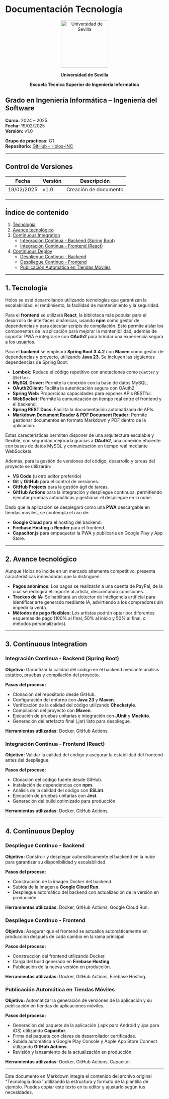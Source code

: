 # Documentación Tecnología

<p align="center">
  <img src="/img/universidad-de-sevilla-logo.png" alt="Universidad de Sevilla" width="150"/>
</p>
<p align="center">
  <strong>Universidad de Sevilla</strong>
</p>
<p align="center">
  <strong>Escuela Técnica Superior de Ingeniería Informática</strong>
</p>

## Grado en Ingeniería Informática – Ingeniería del Software

**Curso:** 2024 – 2025  
**Fecha:** 19/02/2025  
**Versión:** v1.0  

**Grupo de prácticas:** G1  
**Repositorio:** [GitHub - Holos-INC](https://github.com/Holos-INC)

---

## Control de Versiones

| Fecha       | Versión | Descripción           |
|-------------|---------|-----------------------|
| 19/02/2025  | v1.0    | Creación de documento |

---

## Índice de contenido
1. [Tecnología](#1-tecnología)
2. [Avance tecnológico](#2-avance-tecnológico)
3. [Continuous Integration](#3-continuous-integration)
   - [Integración Continua - Backend (Spring Boot)](#integración-continua---backend-spring-boot)
   - [Integración Continua - Frontend (React)](#integración-continua---frontend-react)
4. [Continuous Deploy](#4-continuous-deploy)
   - [Despliegue Continuo - Backend](#despliegue-continuo---backend)
   - [Despliegue Continuo - Frontend](#despliegue-continuo---frontend)
   - [Publicación Automática en Tiendas Móviles](#publicación-automática-en-tiendas-móviles)

---

## 1. Tecnología

Holos se está desarrollando utilizando tecnologías que garantizan la escalabilidad, el rendimiento, la facilidad de mantenimiento y la seguridad.

Para el **frontend** se utilizará **React**, la biblioteca más popular para el desarrollo de interfaces dinámicas, usando **npm** como gestor de dependencias y para ejecutar scripts de compilación. Esto permite aislar los componentes de la aplicación para mejorar la mantenibilidad, además de soportar PWA e integrarse con **OAuth2** para brindar una experiencia segura a los usuarios.

Para el **backend** se empleará **Spring Boot 3.4.2** con **Maven** como gestor de dependencias y proyecto, utilizando **Java 23**. Se incluyen las siguientes dependencias de Spring Boot:
- **Lombok:** Reduce el código repetitivo con anotaciones como `@Getter` y `@Setter`.
- **MySQL Driver:** Permite la conexión con la base de datos MySQL.
- **OAuth2Client:** Facilita la autenticación segura con OAuth2.
- **Spring Web:** Proporciona capacidades para exponer APIs RESTful.
- **WebSocket:** Permite la comunicación en tiempo real entre el frontend y el backend.
- **Spring REST Docs:** Facilita la documentación automatizada de APIs.
- **Markdown Document Reader & PDF Document Reader:** Permite gestionar documentos en formato Markdown y PDF dentro de la aplicación.

Estas características permiten disponer de una arquitectura escalable y flexible, con seguridad mejorada gracias a **OAuth2**, una conexión eficiente con bases de datos MySQL y comunicación en tiempo real mediante WebSockets.

Además, para la gestión de versiones del código, desarrollo y tareas del proyecto se utilizarán:
- **VS Code** (u otro editor preferido)
- **Git** y **GitHub** para el control de versiones.
- **GitHub Projects** para la gestión ágil de tareas.
- **GitHub Actions** para la integración y despliegue continuos, permitiendo ejecutar pruebas automáticas y gestionar el despliegue en la nube.

Dado que la aplicación se desplegará como una **PWA** descargable en tiendas móviles, se contempla el uso de:
- **Google Cloud** para el hosting del backend.
- **Firebase Hosting** o **Render** para el frontend.
- **Capacitor.js** para empaquetar la PWA y publicarla en Google Play y App Store.

---

## 2. Avance tecnológico

Aunque Holos no incide en un mercado altamente competitivo, presenta características innovadoras que la distinguen:
- **Pagos anónimos:** Los pagos se realizarán a una cuenta de PayPal, de la cual se redirigirá el importe al artista, descontando comisiones.
- **Trackeo de IA:** Se habilitará un detector de inteligencia artificial para identificar arte generado mediante IA, advirtiendo a los compradores sin impedir la venta.
- **Métodos de pago flexibles:** Los artistas podrán optar por diferentes esquemas de pago (100% al final, 50% al inicio y 50% al final, o métodos personalizados).

---

## 3. Continuous Integration

### Integración Continua - Backend (Spring Boot)

**Objetivo:** Garantizar la calidad del código en el backend mediante análisis estático, pruebas y compilación del proyecto.

**Pasos del proceso:**
- Clonación del repositorio desde GitHub.
- Configuración del entorno con **Java 23** y **Maven**.
- Verificación de la calidad del código utilizando **Checkstyle**.
- Compilación del proyecto con **Maven**.
- Ejecución de pruebas unitarias e integración con **JUnit** y **Mockito**.
- Generación del artefacto final (.jar) listo para despliegue.

**Herramientas utilizadas:** Docker, GitHub Actions.

### Integración Continua - Frontend (React)

**Objetivo:** Validar la calidad del código y asegurar la estabilidad del frontend antes del despliegue.

**Pasos del proceso:**
- Clonación del código fuente desde GitHub.
- Instalación de dependencias con **npm**.
- Análisis de la calidad del código con **ESLint**.
- Ejecución de pruebas unitarias con **Jest**.
- Generación del build optimizado para producción.

**Herramientas utilizadas:** Docker, GitHub Actions.

---

## 4. Continuous Deploy

### Despliegue Continuo - Backend

**Objetivo:** Construir y desplegar automáticamente el backend en la nube para garantizar su disponibilidad y escalabilidad.

**Pasos del proceso:**
- Construcción de la imagen Docker del backend.
- Subida de la imagen a **Google Cloud Run**.
- Despliegue automático del backend con actualización de la versión en producción.

**Herramientas utilizadas:** Docker, GitHub Actions, Google Cloud Run.

### Despliegue Continuo - Frontend

**Objetivo:** Asegurar que el frontend se actualice automáticamente en producción después de cada cambio en la rama principal.

**Pasos del proceso:**
- Construcción del frontend utilizando Docker.
- Carga del build generado en **Firebase Hosting**.
- Publicación de la nueva versión en producción.

**Herramientas utilizadas:** Docker, GitHub Actions, Firebase Hosting.

### Publicación Automática en Tiendas Móviles

**Objetivo:** Automatizar la generación de versiones de la aplicación y su publicación en tiendas de aplicaciones móviles.

**Pasos del proceso:**
- Generación del paquete de la aplicación (.apk para Android y .ipa para iOS) utilizando **Capacitor**.
- Firma del paquete con claves de desarrollador certificadas.
- Subida automática a Google Play Console y Apple App Store Connect utilizando **GitHub Actions**.
- Revisión y lanzamiento de la actualización en producción.

**Herramientas utilizadas:** Docker, GitHub Actions, Capacitor.

---

Este documento en Markdown integra el contenido del archivo original "Tecnología.docx" utilizando la estructura y formato de la plantilla de ejemplo. Puedes copiar este texto en tu editor y ajustarlo según tus necesidades.